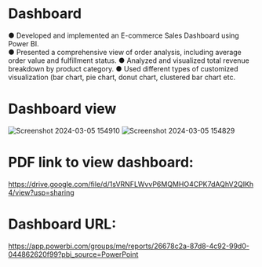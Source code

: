 # Dashboard
●	Developed and implemented an E-commerce Sales Dashboard using Power BI.
<br>
●	Presented a comprehensive view of order analysis, including average order value and fulfillment status.
●	Analyzed and visualized total revenue breakdown by product category.
●	Used different types of customized visualization (bar chart, pie chart, donut chart, clustered bar chart etc. 

# Dashboard view
![Screenshot 2024-03-05 154910](https://github.com/satyansh12/Dashboard/assets/33220576/d7f29164-87e4-4235-9e30-284c5d2034af)
![Screenshot 2024-03-05 154829](https://github.com/satyansh12/Dashboard/assets/33220576/d3aeb141-5c43-443f-aa68-d9f833fd75fc)

# PDF link to view dashboard: 
https://drive.google.com/file/d/1sVRNFLWvvP6MQMHO4CPK7dAQhV2QIKh4/view?usp=sharing

# Dashboard URL:
https://app.powerbi.com/groups/me/reports/26678c2a-87d8-4c92-99d0-044862620f99?pbi_source=PowerPoint

